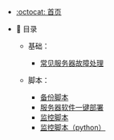 - [:octocat: 首页](README.md)
- :memo: 目录
   
   - 基础：
       - [常见服务器故障处理](/md/常见服务器故障处理步骤.md)
   
   - 脚本：
       - [备份脚本](备份脚本（python）.md)
       - [服务器软件一键部署](服务器软件一键部署（源码安装）.md)
       - [监控脚本](监控脚本.md)
       - [监控脚本（python）](监控脚本（python）.md)
